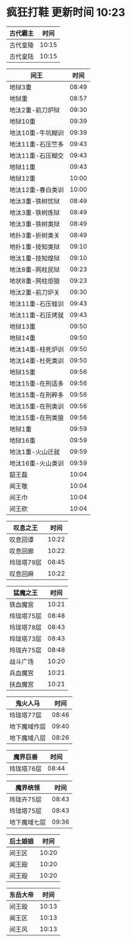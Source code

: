 # 疯狂打鞋 更新时间 10:23

| 古代霸主   | 时间    |
|--------|-------|
| 古代皇陵 | 10:15 |
| 古代皇陆 | 10:15 |

| 间王   | 时间    |
|--------|-------|
| 地狱3重 | 08:49 |
| 地狱重 | 08:57 |
| 地汰2重-前刀炉狱 | 09:30 |
| 地狱10重 | 09:39 |
| 地汰10重-牛坑糊训 | 09:39 |
| 地汰11重-石压竺多 | 09:43 |
| 地汰11重-石压糊交 | 09:43 |
| 地狱11重 | 09:43 |
| 地狱12重 | 10:00 |
| 地汰12重-春白类训 | 10:00 |
| 地汰3重-铁树忧狱 | 08:49 |
| 地汰3重-铁树炼狱 | 08:49 |
| 地汰3重-铁树类狱 | 08:49 |
| 地扑3重-折树类关 | 08:49 |
| 地扑1重-技知类狱 | 09:10 |
| 地汰1重-技知煌狱 | 09:10 |
| 地汰8重-网柱民狱 | 09:23 |
| 地状8重-网柱炬狼 | 09:23 |
| 地汰2重-前刀炉关 | 09:30 |
| 地汰11重-石压蛙训 | 09:43 |
| 地汰11重-石压烤就 | 09:43 |
| 地狱13重 | 09:50 |
| 地狱14重 | 09:50 |
| 地汰14重-柱死炉训 | 09:50 |
| 地汰14重-杜死类训 | 09:50 |
| 地狱15重 | 09:56 |
| 地汰15重-在刑适多 | 09:56 |
| 地汰15重-在刑粹多 | 09:56 |
| 地汰15重-在刑类训 | 09:56 |
| 地汰15重-在刑类狼 | 09:56 |
| 地狱1重 | 09:59 |
| 地狱16重 | 09:59 |
| 地汰1重-火山迁就 | 09:59 |
| 地汰16重-火山类训 | 09:59 |
| 韶王磊 | 10:04 |
| 闻王敬 | 10:04 |
| 间王巾 | 10:04 |
| 间王砍 | 10:04 |

| 叹息之王   | 时间    |
|--------|-------|
| 叹息回谭 | 10:22 |
| 叹息回廊 | 10:22 |
| 玲珑塔79层 | 08:45 |
| 叹息回麻 | 10:22 |

| 猛魔之王   | 时间    |
|--------|-------|
| 铁血魔宫 | 10:21 |
| 玲珑塔75层 | 08:48 |
| 玲珑塔78层 | 08:43 |
| 玲珑塔73层 | 08:43 |
| 玲珑卉75层 | 08:48 |
| 战斗广场 | 10:20 |
| 兵血魔宫 | 10:21 |
| 扶血魔宫 | 10:21 |

| 鬼火人马   | 时间    |
|--------|-------|
| 玲珑塔77层 | 08:46 |
| 地下魔域作层 | 09:40 |
| 地下魔域八层 | 08:26 |

| 魔界巨兽   | 时间    |
|--------|-------|
| 玲珑塔76层 | 08:44 |

| 魔界统领   | 时间    |
|--------|-------|
| 玲珑卉75层 | 08:43 |
| 玲珑塔75层 | 08:43 |
| 地下魔域七层 | 09:36 |

| 后土娘娘   | 时间    |
|--------|-------|
| 间王区 | 10:20 |
| 闻王殴 | 10:20 |
| 间王殴 | 10:20 |

| 东岳大帝   | 时间    |
|--------|-------|
| 间王殴 | 10:13 |
| 闻王区 | 10:13 |
| 间王风 | 10:13 |